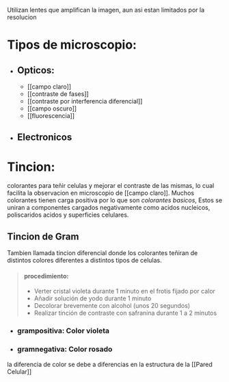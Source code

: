Utilizan lentes que amplifican la imagen, aun asi estan limitados por la resolucion

# Tipos de microscopio:
- ## Opticos:
     - [[campo claro]]
     - [[contraste de fases]]
     - [[contraste por interferencia diferencial]] 
     - [[campo oscuro]]
     - [[fluorescencia]]
- ## Electronicos

# Tincion:
colorantes para teñir celulas y mejorar el contraste de las mismas, lo cual facilita la observacion en microscopio de [[campo claro]]. Muchos colorantes tienen carga positiva por lo que son *colorantes basicos*, Estos se uniran a componentes cargados negativamente como acidos nucleicos, poliscaridos acidos y superficies celulares.

## Tincion de Gram
Tambien llamada tincion diferencial donde los colorantes teñiran de distintos colores diferentes a distintos tipos de celulas.
> #### procedimiento: 
> - Verter cristal violeta durante 1 minuto en el frotis fijado por calor
> - Añadir solución de yodo durante 1 minuto
> - Decolorar brevemente con alcohol (unos 20 segundos)
> - Realizar tinción de contraste con safranina durante 1 a 2 minutos

- ### grampositiva: Color violeta 
- ### gramnegativa: Color rosado
la diferencia de color se debe a diferencias en la estructura de la [[Pared Celular]]
